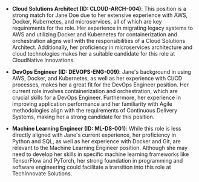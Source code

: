 - **Cloud Solutions Architect (ID: CLOUD-ARCH-004)**: This position is a strong match for Jane Doe due to her extensive experience with AWS, Docker, Kubernetes, and microservices, all of which are key requirements for the role. Her experience in migrating legacy systems to AWS and utilizing Docker and Kubernetes for containerization and orchestration aligns well with the responsibilities of a Cloud Solutions Architect. Additionally, her proficiency in microservices architecture and cloud technologies makes her a suitable candidate for this role at CloudNative Innovations.

- **DevOps Engineer (ID: DEVOPS-ENG-009)**: Jane's background in using AWS, Docker, and Kubernetes, as well as her experience with CI/CD processes, makes her a great fit for the DevOps Engineer position. Her current role involves containerization and orchestration, which are crucial skills for a DevOps Engineer. Furthermore, her experience in improving application performance and her familiarity with Agile methodologies align with the requirements of Continuous Delivery Systems, making her a strong candidate for this position.

- **Machine Learning Engineer (ID: ML-DS-001)**: While this role is less directly aligned with Jane's current experience, her proficiency in Python and SQL, as well as her experience with Docker and Git, are relevant to the Machine Learning Engineer position. Although she may need to develop her skills in specific machine learning frameworks like TensorFlow and PyTorch, her strong foundation in programming and software engineering could facilitate a transition into this role at TechInnovate Solutions.
